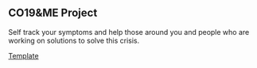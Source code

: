 <h2>CO19&ME Project</h2>
<p>Self track your symptoms and help those around you and people who are working on solutions to solve this crisis.</p>

<a href="https://aliszhuravl.github.io/co19andme/web/index.html">Template</a>


